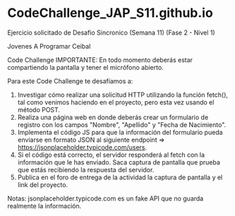 # CodeChallenge_JAP_S11.github.io
Ejercicio solicitado de Desafio Sincronico (Semana 11) (Fase 2 - Nivel 1)

Jovenes A Programar Ceibal

Code Challenge
IMPORTANTE: En todo momento deberás estar compartiendo la pantalla y tener el micrófono abierto.

Para este Code Challenge te desafíamos a:
1) Investigar cómo realizar una solicitud HTTP utilizando la función fetch(), tal como venimos haciendo en el proyecto, pero esta vez usando  el método POST.
2) Realiza una página web en donde deberás crear un formulario de registro con los campos "Nombre", "Apellido" y "Fecha de Nacimiento".
3) Implementa el código JS para que la información del formulario pueda enviarse en formato JSON al siguiente endpoint => https://jsonplaceholder.typicode.com/users.
4) Si el código está correcto, el servidor responderá al fetch con la información que le has enviado. Saca captura de pantalla que prueba que estás recibiendo la respuesta del servidor.
5) Publica en el foro de entrega de la actividad la captura de pantalla y el link del proyecto.

Notas:
jsonplaceholder.typicode.com es un fake API que no guarda realmente la información.
